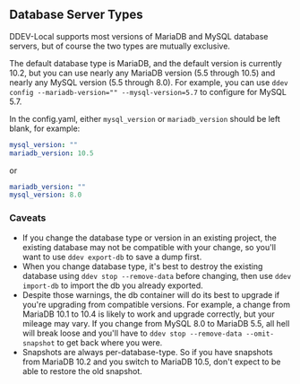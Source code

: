 ## Database Server Types

DDEV-Local supports most versions of MariaDB and MySQL database servers, but of course the two types are mutually exclusive.

The default database type is MariaDB, and the default version is currently 10.2, but you can use nearly any MariaDB version (5.5 through 10.5) and nearly any MySQL version (5.5 through 8.0). For example, you can use `ddev config --mariadb-version="" --mysql-version=5.7` to configure for MySQL 5.7.

In the config.yaml, either `mysql_version` or `mariadb_version` should be left blank, for example:

```yaml
mysql_version: ""
mariadb_version: 10.5
```

or

```yaml
mariadb_version: ""
mysql_version: 8.0
```

### Caveats

* If you change the database type or version in an existing project, the existing database may not be compatible with your change, so you'll want to use `ddev export-db` to save a dump first.
* When you change database type, it's best to destroy the existing database using `ddev stop --remove-data` before changing, then use `ddev import-db` to import the db you already exported.
* Despite those warnings, the db container will do its best to upgrade if you're upgrading from compatible versions. For example, a change from MariaDB 10.1 to 10.4 is likely to work and upgrade correctly, but your mileage may vary. If you change from MySQL 8.0 to MariaDB 5.5, all hell will break loose and you'll have to `ddev stop --remove-data --omit-snapshot` to get back where you were.
* Snapshots are always per-database-type. So if you have snapshots from MariaDB 10.2 and you switch to MariaDB 10.5, don't expect to be able to restore the old snapshot.
